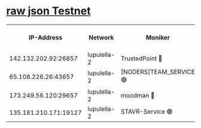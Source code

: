 [raw json Testnet](https://rpc-check.jaclalt.stavr.tech/jaclalt/rpc-jaclalt-result.json)
=

<table><tr><th>IP-Address</th><th>Network</th><th>Moniker</th><th>Latest Block Height</th><th>Earliest Block Height</th><th>Catching Up</th><th>Tx Index</th><th>Voting Power</th><th>Scan Time</th></tr><tr><td>142.132.202.92:26857</td><td>lupulella-2</td><td>TrustedPoint 🔴</td><td>6892015</td><td>6282001</td><td>False</td><td>off</td><td>5</td><td>2024-02-29T13:35:22.016205988UTC</td></tr><tr><td>65.108.226.26:43657</td><td>lupulella-2</td><td>[NODERS]TEAM_SERVICE 🟢</td><td>6892015</td><td>6282001</td><td>False</td><td>on</td><td>0</td><td>2024-02-29T13:35:22.345156693UTC</td></tr><tr><td>173.249.56.120:29657</td><td>lupulella-2</td><td>moodman 🔴</td><td>6892015</td><td>6792015</td><td>False</td><td>off</td><td>1075134</td><td>2024-02-29T13:35:21.779222189UTC</td></tr><tr><td>135.181.210.171:19127</td><td>lupulella-2</td><td>STAVR-Service 🟢</td><td>6892014</td><td>6890001</td><td>False</td><td>on</td><td>0</td><td>2024-02-29T13:35:13.200101576UTC</td></tr></table>
